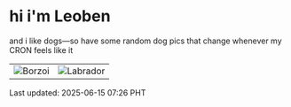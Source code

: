 # hi i'm Leoben

and i like dogs—so have some random dog pics that change whenever my CRON feels like it

|  |  |
|--------|----------|
| ![Borzoi](https://random-dog-vercel.vercel.app/api/random-borzoi?v=1749943584) | ![Labrador](https://random-dog-vercel.vercel.app/api/random-labrador?v=1749943584) |

Last updated: 2025-06-15 07:26 PHT
